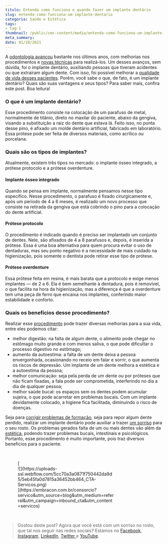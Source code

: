 ```yaml
---
titulo: Entenda como funciona e quando fazer um implante dentário
slug: entenda-como-funciona-um-implante-dentario
categoria: Saúde e Estética
tags:
- tag-1
thumbnail: /public/cms-content/media/entenda-como-funciona-um-implante-dentario.jpeg
meta_summary: 
date: 01/10/2021
---
```

A [odontologia avançou](https://www.embracon.com.br/blog/como-funciona-o-clareamento-dos-dentes) bastante nos últimos anos, com melhorias nos procedimentos e [novas técnicas](https://www.embracon.com.br/blog/dentes-manchados-conheca-as-principais-causas-e-como-tratar) para realizá-los. Um desses avanços, sem dúvida, foi o implante dentário, auxiliando pessoas que tiveram acidentes ou que extraíram algum dente. Com isso, foi possível melhorar a [qualidade de vida desses pacientes](https://www.embracon.com.br/blog/qual-e-a-real-importancia-de-um-sorriso-bonito). Porém, você sabe o que, de fato, é um implante dentário? Quais são suas vantagens e seus tipos? Para saber mais, confira este post. Boa leitura!

### O que é um implante dentário?

Esse procedimento consiste na colocação de um parafuso de metal, normalmente de titânio, direto no maxilar do paciente, abaixo da gengiva, visando a substituição a raiz do dente que estava lá. Feito isso, no ponta desse pino, é afixado um molde dentário artificial, fabricado em laboratório. Essa prótese pode ser feita de diversos materiais, como acrílico ou porcelana.

### Quais são os tipos de implantes?

Atualmente, existem três tipos no mercado: o implante ósseo integrado, a prótese protocolo e a prótese overdenture.

#### Implante ósseo integrado

Quando se pensa em implante, normalmente pensamos nesse tipo específico. Nesse procedimento, o parafuso é fixado cirurgicamente e, após um período de 4 a 6 meses, é realizado um novo processo que consiste na retirada da gengiva que está cobrindo o pino para a colocação do dente artificial.

#### Prótese protocolo

O procedimento é indicado quando é preciso ser implantado um conjunto de dentes. Nele, são afixados de 4 a 8 parafusos e, depois, é inserida a prótese. Essa é uma boa alternativa para quem procura evitar o uso de dentaduras, mas seu ponto negativo é a necessidade de mais cuidado na higienização, pois somente o dentista pode retirar esse tipo de prótese.

#### Prótese overdenture

Essa prótese feita em resina, é mais barata que a protocolo e exige menos implantes — de 2 a 6. Ela é bem semelhante à dentadura, pois é removível, o que facilita na hora da higienização, mas a diferença é que a overdenture tem uma peça de ferro que encaixa nos implantes, conferindo maior estabilidade e conforto.

### Quais os benefícios desse procedimento?

Realizar esse [procedimento](https://www.embracon.com.br/blog/o-que-e-a-mentoplastia-e-quem-deve-fazer) pode trazer diversas melhorias para a sua vida, entre eles podemos citar:

- melhor digestão: na falta de algum dente, o alimento pode chegar no estômago muito grande e com menos saliva, o que pode dificultar o processo digestivo no estômago;
- aumento da autoestima: a falta de um dente deixa a pessoa envergonhada, ocasionando no receio em falar e sorrir, o que aumenta os riscos de depressão. Um implante de um dente melhora a estética e a autoestima da pessoa;
- melhor comunicação: seja pela perda de um dente ou por próteses que não ficam fixadas, a fala pode ser comprometida, interferindo no dia a dia de qualquer pessoa;
- melhor saúde bucal: os espaços sem os dentes podem acumular sujeira, o que pode acarretar em problemas bucais. Com um implante devidamente colocado, a higiene fica facilitada, diminuindo o risco de doenças.

Seja para [corrigir problemas de formação](https://www.embracon.com.br/blog/entenda-as-vantagens-de-usar-aparelho-nos-dentes), seja para repor algum dente perdido, realizar um implante dentário pode auxiliar a trazer [um sorriso](https://www.embracon.com.br/blog/saiba-como-deixar-seus-dentes-sempre-brancos) para o seu rosto. Os problemas gerados falta de um ou mais dentes vão além da [estética](https://www.embracon.com.br/blog/lentes-de-contato-para-os-dentes-o-que-sao), podendo trazer problemas bucais, intestinais e psicológicos. Portanto, esse procedimento é muito importante, pois traz diversos benefícios para o paciente.

‍

<figure class="w-richtext-figure-type-image w-richtext-align-center" style="max-width:310px">[<div>![](https://uploads-ssl.webflow.com/5cc70a3a0871f750442da9d5/5eb45fa0d7815a36452bb464_CTA-Servicos.png)</div>](https://embracon.com.br/consorcio?servico&utm_source=blog&utm_medium=referral&utm_campaign=inbound_cta&utm_content=servicos)</figure>‍

> Gostou deste post? Agora que você está com um sorriso no rosto, que tal nos seguir nas redes sociais? Estamos no [Facebook](https://www.facebook.com/embracon/), [Instagram](https://www.instagram.com/embraconoficial/), [LinkedIn](https://www.linkedin.com/company/embracon-administradora-de-cons-rcio-ltda./), [Twitter ](https://twitter.com/embracon)e [YouTube](https://www.youtube.com/channel/UCL-Y0mv9zc73Iek48NLUBzQ).
